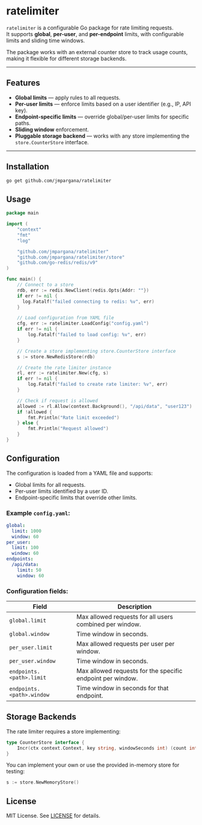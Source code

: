 # ratelimiter

`ratelimiter` is a configurable Go package for rate limiting requests.  
It supports **global**, **per-user**, and **per-endpoint** limits, with configurable limits and sliding time windows.

The package works with an external counter store to track usage counts, making it flexible for different storage backends.

---

## Features

- **Global limits** — apply rules to all requests.
- **Per-user limits** — enforce limits based on a user identifier (e.g., IP, API key).
- **Endpoint-specific limits** — override global/per-user limits for specific paths.
- **Sliding window** enforcement.
- **Pluggable storage backend** — works with any store implementing the `store.CounterStore` interface.

---

## Installation

```bash
go get github.com/jmpargana/ratelimiter
```

## Usage

```go
package main

import (
    "context"
    "fmt"
    "log"

    "github.com/jmpargana/ratelimiter"
    "github.com/jmpargana/ratelimiter/store"
    "github.com/go-redis/redis/v9"
)

func main() {
    // Connect to a store
    rdb, err := redis.NewClient(redis.Opts{Addr: ""})
    if err != nil {
      log.Fatalf("failed connecting to redis: %v", err)
    }

    // Load configuration from YAML file
    cfg, err := ratelimiter.LoadConfig("config.yaml")
    if err != nil {
        log.Fatalf("failed to load config: %v", err)
    }

    // Create a store implementing store.CounterStore interface
    s := store.NewRedisStore(rdb)

    // Create the rate limiter instance
    rl, err := ratelimiter.New(cfg, s)
    if err != nil {
        log.Fatalf("failed to create rate limiter: %v", err)
    }

    // Check if request is allowed
    allowed := rl.Allow(context.Background(), "/api/data", "user123")
    if !allowed {
        fmt.Println("Rate limit exceeded")
    } else {
        fmt.Println("Request allowed")
    }
}
```

## Configuration

The configuration is loaded from a YAML file and supports:

- Global limits for all requests.
- Per-user limits identified by a user ID.
- Endpoint-specific limits that override other limits.

### Example `config.yaml`:

```yaml
global:
  limit: 1000
  window: 60
per_user:
  limit: 100
  window: 60
endpoints:
  /api/data:
    limit: 50
    window: 60
```

### Configuration fields:

| Field                     | Description                                                |
| ------------------------- | ---------------------------------------------------------- |
| `global.limit`            | Max allowed requests for all users combined per window.    |
| `global.window`           | Time window in seconds.                                    |
| `per_user.limit`          | Max allowed requests per user per window.                  |
| `per_user.window`         | Time window in seconds.                                    |
| `endpoints.<path>.limit`  | Max allowed requests for the specific endpoint per window. |
| `endpoints.<path>.window` | Time window in seconds for that endpoint.                  |


## Storage Backends

The rate limiter requires a store implementing:

```go
type CounterStore interface {
    Incr(ctx context.Context, key string, windowSeconds int) (count int, err error)
}
```

You can implement your own or use the provided in-memory store for testing:

```go
s := store.NewMemoryStore()
```

## License

MIT License. See [LICENSE](LICENSE.md) for details.
